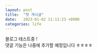 ```yaml
---
layout: post
title:  "첫 게시글"
date:   2023-01-02 11:11:23 +0900
categories: life
---
```

블로그 테스트중 !    
댓글 기능은 나중에 추가할 예정입니다 ㅎㅎㅎㅎ